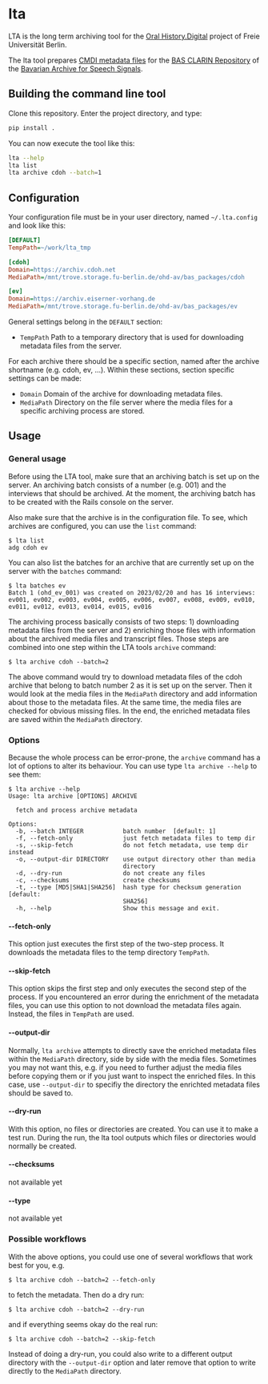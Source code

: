 # lta

LTA is the long term archiving tool for the
[Oral History.Digital](https://www.oral-history.digital/)
project of Freie Universität Berlin.

The lta tool prepares
[CMDI metadata files](https://www.clarin.eu/content/component-metadata)
for the
[BAS CLARIN Repository](https://clarin.phonetik.uni-muenchen.de/BASRepository/)
of the
[Bavarian Archive for Speech Signals](https://www.bas.uni-muenchen.de/Bas/BasHomeeng.html).


## Building the command line tool

Clone this repository. Enter the project directory, and type:

```bash
pip install .
```

You can now execute the tool like this:

```bash
lta --help
lta list
lta archive cdoh --batch=1
```

## Configuration

Your configuration file must be in your user directory, named `~/.lta.config`
and look like this:

```ini
[DEFAULT]
TempPath=~/work/lta_tmp

[cdoh]
Domain=https://archiv.cdoh.net
MediaPath=/mnt/trove.storage.fu-berlin.de/ohd-av/bas_packages/cdoh

[ev]
Domain=https://archiv.eiserner-vorhang.de
MediaPath=/mnt/trove.storage.fu-berlin.de/ohd-av/bas_packages/ev
```

General settings belong in the `DEFAULT` section:
* `TempPath` Path to a temporary directory that is used for downloading metadata files from the server.

For each archive there should be a specific section, named after the archive
shortname (e.g. cdoh, ev, ...). Within these sections, section specific settings
can be made:
* `Domain` Domain of the archive for downloading metadata files.
* `MediaPath` Directory on the file server where the media files for a specific
archiving process are stored.


## Usage

### General usage

Before using the LTA tool, make sure that an archiving batch is set up on the server.
An archiving batch consists of a number (e.g. 001) and the interviews that should be
archived. At the moment, the archiving batch has to be created with the Rails console
on the server.

Also make sure that the archive is in the configuration file. To see, which archives
are configured, you can use the `list` command:

```console
$ lta list
adg cdoh ev
```

You can also list the batches for an archive that are currently set up on the
server with the `batches` command:

```console
$ lta batches ev
Batch 1 (ohd_ev_001) was created on 2023/02/20 and has 16 interviews:
ev001, ev002, ev003, ev004, ev005, ev006, ev007, ev008, ev009, ev010, ev011, ev012, ev013, ev014, ev015, ev016
```

The archiving process basically consists of two steps: 1) downloading metadata files
from the server and 2) enriching those files with information about the archived
media files and transcript files. Those steps are combined into one step within
the LTA tools `archive` command:

```console
$ lta archive cdoh --batch=2
```

The above command would try to download metadata files of the cdoh archive that
belong to batch number 2 as it is set up on the server. Then it would look at the
media files in the `MediaPath` directory and add information about those
to the metadata files. At the same time, the media files are checked for obvious
missing files. In the end, the enriched metadata files are saved within the
`MediaPath` directory.

### Options

Because the whole process can be error-prone, the `archive` command has a lot
of options to alter its behaviour. You can use type `lta archive --help` to see
them:

```console
$ lta archive --help
Usage: lta archive [OPTIONS] ARCHIVE

  fetch and process archive metadata

Options:
  -b, --batch INTEGER           batch number  [default: 1]
  -f, --fetch-only              just fetch metadata files to temp dir
  -s, --skip-fetch              do not fetch metadata, use temp dir instead
  -o, --output-dir DIRECTORY    use output directory other than media
                                directory
  -d, --dry-run                 do not create any files
  -c, --checksums               create checksums
  -t, --type [MD5|SHA1|SHA256]  hash type for checksum generation  [default:
                                SHA256]
  -h, --help                    Show this message and exit.
```

#### --fetch-only

This option just executes the first step of the two-step process. It downloads
the metadata files to the temp directory `TempPath`.

#### --skip-fetch

This option skips the first step and only executes the second step of the process.
If you encountered an error during the enrichment of the metadata files, you
can use this option to not download the metadata files again. Instead, the files
in `TempPath` are used.

#### --output-dir

Normally, `lta archive` attempts to directly save the enriched metadata files
within the `MediaPath` directory, side by side with the media files. Sometimes
you may not want this, e.g. if you need to further adjust the media files before
copying them or if you just want to inspect the enriched files.
In this case, use `--output-dir` to specifiy the directory the enrichted metadata
files should be saved to.

#### --dry-run

With this option, no files or directories are created. You can use it to make a
test run. During the run, the lta tool outputs which files or directories would
normally be created.

#### --checksums

not available yet

#### --type

not available yet

### Possible workflows

With the above options, you could use one of several workflows that work best
for you, e.g.

```console
$ lta archive cdoh --batch=2 --fetch-only
```

to fetch the metadata. Then do a dry run:

```console
$ lta archive cdoh --batch=2 --dry-run
```

and if everything seems okay do the real run:

```console
$ lta archive cdoh --batch=2 --skip-fetch
```

Instead of doing a dry-run, you could also write to a different output directory
with the `--output-dir` option and later remove that option to write directly
to the `MediaPath` directory.
